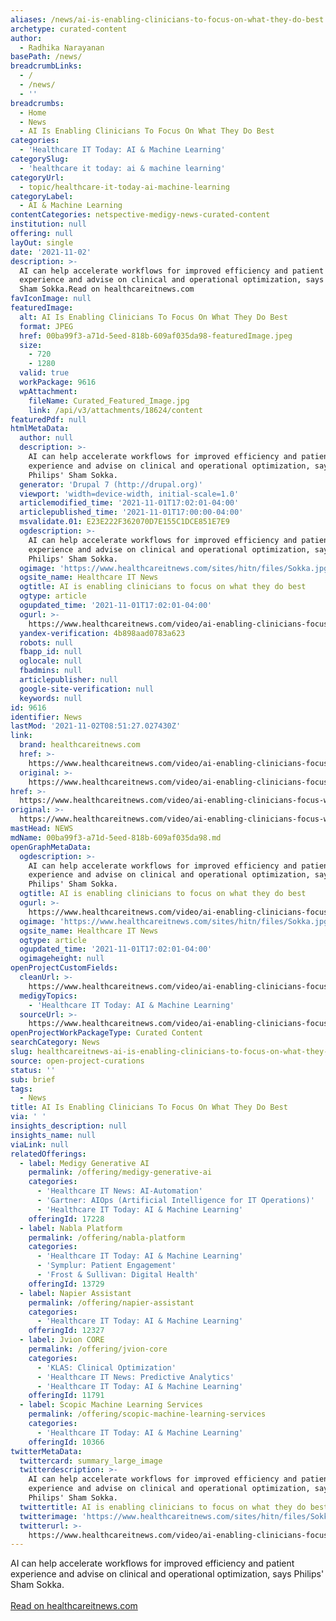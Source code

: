 ```yaml
---
aliases: /news/ai-is-enabling-clinicians-to-focus-on-what-they-do-best
archetype: curated-content
author:
  - Radhika Narayanan
basePath: /news/
breadcrumbLinks:
  - /
  - /news/
  - ''
breadcrumbs:
  - Home
  - News
  - AI Is Enabling Clinicians To Focus On What They Do Best
categories:
  - 'Healthcare IT Today: AI & Machine Learning'
categorySlug:
  - 'healthcare it today: ai & machine learning'
categoryUrl:
  - topic/healthcare-it-today-ai-machine-learning
categoryLabel:
  - AI & Machine Learning
contentCategories: netspective-medigy-news-curated-content
institution: null
offering: null
layOut: single
date: '2021-11-02'
description: >-
  AI can help accelerate workflows for improved efficiency and patient
  experience and advise on clinical and operational optimization, says Philips'
  Sham Sokka.Read on healthcareitnews.com
favIconImage: null
featuredImage:
  alt: AI Is Enabling Clinicians To Focus On What They Do Best
  format: JPEG
  href: 00ba99f3-a71d-5eed-818b-609af035da98-featuredImage.jpeg
  size:
    - 720
    - 1280
  valid: true
  workPackage: 9616
  wpAttachment:
    fileName: Curated_Featured_Image.jpg
    link: /api/v3/attachments/18624/content
featuredPdf: null
htmlMetaData:
  author: null
  description: >-
    AI can help accelerate workflows for improved efficiency and patient
    experience and advise on clinical and operational optimization, says
    Philips' Sham Sokka.
  generator: 'Drupal 7 (http://drupal.org)'
  viewport: 'width=device-width, initial-scale=1.0'
  articlemodified_time: '2021-11-01T17:02:01-04:00'
  articlepublished_time: '2021-11-01T17:00:00-04:00'
  msvalidate.01: E23E222F362070D7E155C1DCE851E7E9
  ogdescription: >-
    AI can help accelerate workflows for improved efficiency and patient
    experience and advise on clinical and operational optimization, says
    Philips' Sham Sokka.
  ogimage: 'https://www.healthcareitnews.com/sites/hitn/files/Sokka.jpg'
  ogsite_name: Healthcare IT News
  ogtitle: AI is enabling clinicians to focus on what they do best
  ogtype: article
  ogupdated_time: '2021-11-01T17:02:01-04:00'
  ogurl: >-
    https://www.healthcareitnews.com/video/ai-enabling-clinicians-focus-what-they-do-best
  yandex-verification: 4b898aad0783a623
  robots: null
  fbapp_id: null
  oglocale: null
  fbadmins: null
  articlepublisher: null
  google-site-verification: null
  keywords: null
id: 9616
identifier: News
lastMod: '2021-11-02T08:51:27.027430Z'
link:
  brand: healthcareitnews.com
  href: >-
    https://www.healthcareitnews.com/video/ai-enabling-clinicians-focus-what-they-do-best
  original: >-
    https://www.healthcareitnews.com/video/ai-enabling-clinicians-focus-what-they-do-best
href: >-
  https://www.healthcareitnews.com/video/ai-enabling-clinicians-focus-what-they-do-best
original: >-
  https://www.healthcareitnews.com/video/ai-enabling-clinicians-focus-what-they-do-best
mastHead: NEWS
mdName: 00ba99f3-a71d-5eed-818b-609af035da98.md
openGraphMetaData:
  ogdescription: >-
    AI can help accelerate workflows for improved efficiency and patient
    experience and advise on clinical and operational optimization, says
    Philips' Sham Sokka.
  ogtitle: AI is enabling clinicians to focus on what they do best
  ogurl: >-
    https://www.healthcareitnews.com/video/ai-enabling-clinicians-focus-what-they-do-best
  ogimage: 'https://www.healthcareitnews.com/sites/hitn/files/Sokka.jpg'
  ogsite_name: Healthcare IT News
  ogtype: article
  ogupdated_time: '2021-11-01T17:02:01-04:00'
  ogimageheight: null
openProjectCustomFields:
  cleanUrl: >-
    https://www.healthcareitnews.com/video/ai-enabling-clinicians-focus-what-they-do-best
  medigyTopics:
    - 'Healthcare IT Today: AI & Machine Learning'
  sourceUrl: >-
    https://www.healthcareitnews.com/video/ai-enabling-clinicians-focus-what-they-do-best
openProjectWorkPackageType: Curated Content
searchCategory: News
slug: healthcareitnews-ai-is-enabling-clinicians-to-focus-on-what-they-do-best
source: open-project-curations
status: ''
sub: brief
tags:
  - News
title: AI Is Enabling Clinicians To Focus On What They Do Best
via: ' '
insights_description: null
insights_name: null
viaLink: null
relatedOfferings:
  - label: Medigy Generative AI
    permalink: /offering/medigy-generative-ai
    categories:
      - 'Healthcare IT News: AI-Automation'
      - 'Gartner: AIOps (Artificial Intelligence for IT Operations)'
      - 'Healthcare IT Today: AI & Machine Learning'
    offeringId: 17228
  - label: Nabla Platform
    permalink: /offering/nabla-platform
    categories:
      - 'Healthcare IT Today: AI & Machine Learning'
      - 'Symplur: Patient Engagement'
      - 'Frost & Sullivan: Digital Health'
    offeringId: 13729
  - label: Napier Assistant
    permalink: /offering/napier-assistant
    categories:
      - 'Healthcare IT Today: AI & Machine Learning'
    offeringId: 12327
  - label: Jvion CORE
    permalink: /offering/jvion-core
    categories:
      - 'KLAS: Clinical Optimization'
      - 'Healthcare IT News: Predictive Analytics'
      - 'Healthcare IT Today: AI & Machine Learning'
    offeringId: 11791
  - label: Scopic Machine Learning Services
    permalink: /offering/scopic-machine-learning-services
    categories:
      - 'Healthcare IT Today: AI & Machine Learning'
    offeringId: 10366
twitterMetaData:
  twittercard: summary_large_image
  twitterdescription: >-
    AI can help accelerate workflows for improved efficiency and patient
    experience and advise on clinical and operational optimization, says
    Philips' Sham Sokka.
  twittertitle: AI is enabling clinicians to focus on what they do best
  twitterimage: 'https://www.healthcareitnews.com/sites/hitn/files/Sokka.jpg'
  twitterurl: >-
    https://www.healthcareitnews.com/video/ai-enabling-clinicians-focus-what-they-do-best
---
```

<p>AI can help accelerate workflows for improved efficiency and patient experience and advise on clinical and operational optimization, says Philips' Sham Sokka.<br/><br/><a target="_blank" href=https://www.healthcareitnews.com/video/ai-enabling-clinicians-focus-what-they-do-best>Read on healthcareitnews.com</a></p>